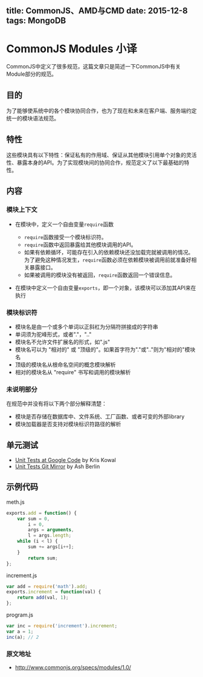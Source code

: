 title: CommonJS、AMD与CMD
date: 2015-12-8
tags: MongoDB
---

# CommonJS Modules 小译

CommonJS中定义了很多规范，这篇文章只是简述一下CommonJS中有关Module部分的规范。

## 目的
为了能够使系统中的各个模块协同合作，也为了现在和未来在客户端、服务端约定统一的模块语法规范。

## 特性
这些模块具有以下特性：保证私有的作用域、保证从其他模块引用单个对象的灵活性、暴露本身的API。为了实现模块间的协同合作，规范定义了以下最基础的特性。

## 内容

### 模块上下文

- 在模块中，定义一个自由变量`require`函数
  - `require`函数接受一个模块标识符。
  - `require`函数中返回暴露给其他模块调用的API。
  - 如果有依赖循环，可能存在引入的依赖模块还没加载完就被调用的情况。为了避免这种情况发生，`require`函数必须在依赖模块被调用前就准备好相关暴露接口。
  - 如果被调用的模块没有被返回，`require`函数返回一个错误信息。

- 在模块中定义一个自由变量`exports`，即一个对象，该模块可以添加其API来在执行

### 模块标识符
- 模块名是由一个或多个单词以正斜杠为分隔符拼接成的字符串
- 单词须为驼峰形式，或者"."，".."
- 模块名不允许文件扩展名的形式，如".js"
- 模块名可以为 "相对的" 或 "顶级的"。如果首字符为"."或".."则为"相对的"模块名
- 顶级的模块名从根命名空间的概念模块解析
- 相对的模块名从 "require" 书写和调用的模块解析

### 未说明部分
在规范中并没有将以下两个部分解释清楚：
- 模块是否存储在数据库中、文件系统、工厂函数、或者可变的外部library
- 模块加载器是否支持对模块标识符路径的解析

## 单元测试
- [Unit Tests at Google Code](http://code.google.com/p/interoperablejs/) by Kris Kowal
- [Unit Tests Git Mirror](http://github.com/ashb/interoperablejs/tree/master) by Ash Berlin

## 示例代码
meth.js

```javascript
exports.add = function() {
	var sum = 0, 
		i = 0, 
		args = arguments, 
		l = args.length;
	while (i < l) {
		sum += args[i++];
	}
		return sum;
};
```

increment.js

```javascript
var add = require('math').add;
exports.increment = function(val) {
	return add(val, 1);
};
```

program.js

```javascript
var inc = require('increment').increment;
var a = 1;
inc(a); // 2
```

### 原文地址
- http://www.commonjs.org/specs/modules/1.0/


